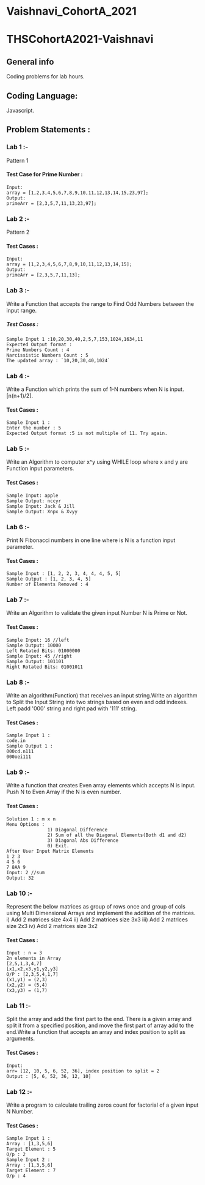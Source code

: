 
# Vaishnavi_CohortA_2021
# THSCohortA2021-Vaishnavi
## General info
Coding problems for lab hours.
## Coding Language:
Javascript.
## Problem Statements :
### Lab 1 :-
Pattern 1
#### Test Case for Prime Number :
```
Input:
array = [1,2,3,4,5,6,7,8,9,10,11,12,13,14,15,23,97];
Output:
primeArr = [2,3,5,7,11,13,23,97];
```
### Lab 2 :-
Pattern 2
#### Test Cases :
```
Input:
array = [1,2,3,4,5,6,7,8,9,10,11,12,13,14,15];
Output:
primeArr = [2,3,5,7,11,13];
```
### Lab 3 :-
Write a Function that accepts the range to Find Odd Numbers between the input range.
##### Test Cases :
```
Sample Input 1 :10,20,30,40,2,5,7,153,1024,1634,11
Expected Output format :
Prime Numbers Count : 4
Narcissistic Numbers Count : 5
The updated array : `10,20,30,40,1024`
```
### Lab 4 :-
Write a Function which prints the sum of 1-N numbers when N is input.[n(n+1)/2].
#### Test Cases :
```
Sample Input 1 :
Enter the number : 5
Expected Output format :5 is not multiple of 11. Try again.
```

### Lab 5 :-
Write an Algorithm to computer x^y using WHILE loop where x and y are Function input parameters.

#### Test Cases :
```
Sample Input: apple
Sample Output: nccyr
Sample Input: Jack & Jill
Sample Output: Xnpx & Xvyy
```

### Lab 6 :-
Print N Fibonacci numbers in one line where is N is a function input parameter.
#### Test Cases :
```
Sample Input : [1, 2, 2, 3, 4, 4, 4, 5, 5]
Sample Output : [1, 2, 3, 4, 5]
Number of Elements Removed : 4
 ```

### Lab 7 :-
Write an Algorithm to validate the given input Number N is Prime or Not. 
#### Test Cases :
```
Sample Input: 16 //left
Sample Output: 10000
Left Rotated Bits: 01000000
Sample Input: 45 //right
Sample Output: 101101
Right Rotated Bits: 01001011
```

### Lab 8 :-
Write an algorithm(Function) that receives an input string.Write an algorithm to Split the Input String into two strings based on even and odd indexes. Left padd '000' string and right pad with '111' string.
#### Test Cases :
```
Sample Input 1 :
code.in
Sample Output 1 :
000cd.n111
000oei111
```

### Lab 9 :-
Write a function that creates Even array elements which accepts N is input. Push N to Even Array if the N is even number.
#### Test Cases :
```
Solution 1 : m x n 
Menu Options : 
               1) Diagonal Difference
               2) Sum of all the Diagonal Elements(Both d1 and d2)
               3) Diagonal Abs Difference
               0) Exit.
After User Input Matrix Elements
1 2 3
4 5 6
7 8AA 9
Input: 2 //sum
Output: 32 
```
### Lab 10 :- 
Represent the below matrices as group of rows once and group of cols using Multi Dimensional Arrays and implement the addition of the matrices.
 i) Add 2 matrices size 4x4  ii) Add 2 matrices size 3x3  iii) Add 2 matrices size 2x3  iv) Add 2 matrices size 3x2
#### Test Cases :
```
Input : n = 3
2n elements in Array
[2,5,1,3,4,7]
[x1,x2,x3,y1,y2,y3]
O/P : [2,3,5,4,1,7]
(x1,y1) = (2,3)
(x2,y2) = (5,4)
(x3,y3) = (1,7)
```
### Lab 11 :- 
Split the array and add the first part to the end. There is a given array and split it from a specified position, and move the first part of array add to the end.Write a function that accepts an array and index position to split as arguments. 
#### Test Cases :
```
Input: 
arr= [12, 10, 5, 6, 52, 36], index position to split = 2
Output : [5, 6, 52, 36, 12, 10]
```
### Lab 12 :- 
Write a program to calculate trailing zeros count for factorial of a given input N Number.
#### Test Cases :
```
Sample Input 1 :
Array : [1,3,5,6]
Target Element : 5
O/p : 2
Sample Input 2 :
Array : [1,3,5,6]
Target Element : 7
O/p : 4
```

